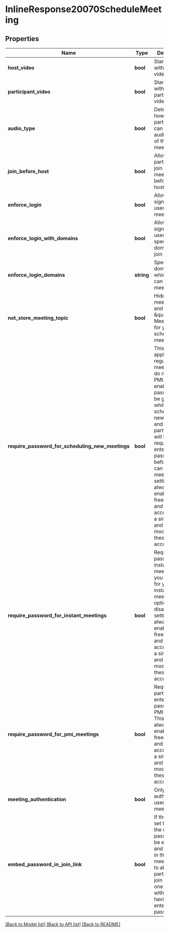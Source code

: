 # InlineResponse20070ScheduleMeeting

## Properties
Name | Type | Description | Notes
------------ | ------------- | ------------- | -------------
**host_video** | **bool** | Start meetings with host video on. | [optional] 
**participant_video** | **bool** | Start meetings with participant video on. | [optional] 
**audio_type** | **bool** | Determine how participants can join the audio portion of the meeting. | [optional] 
**join_before_host** | **bool** | Allow participants to join the meeting before the host arrives | [optional] 
**enforce_login** | **bool** | Allow only signed-in users to join meetings. | [optional] 
**enforce_login_with_domains** | **bool** | Allow only signed-in users with specified domains to join meetings. | [optional] 
**enforce_login_domains** | **string** | Specify the domains from which users can join a meeting. | [optional] 
**not_store_meeting_topic** | **bool** | Hide actual meeting topic and display \&quot;Zoom Meeting\&quot; for your scheduled meetings | [optional] 
**require_password_for_scheduling_new_meetings** | **bool** | This setting applies for regular meetings that do not use PMI. If enabled, a password will be generated while a host schedules a new meeting and participants will be required to enter the password before they can join the meeting. This setting is always enabled for free accounts and Pro accounts with a single host and cannot be modified for these accounts. | [optional] 
**require_password_for_instant_meetings** | **bool** | Require password for instant meetings. If you use PMI for your instant meetings, this option will be disabled. This setting is always enabled for free accounts and Pro accounts with a single host and cannot be modified for these accounts. | [optional] 
**require_password_for_pmi_meetings** | **bool** | Require participants to enter password for PMI meetings. This setting is always enabled for free accounts and Pro accounts with a single host and cannot be modified for these accounts. | [optional] 
**meeting_authentication** | **bool** | Only authenticated users can join meetings | [optional] 
**embed_password_in_join_link** | **bool** | If the value is set to &#x60;true&#x60;, the meeting password will be encrypted and included in the join meeting link to allow participants to join with just one click without having to enter the password. | [optional] 

[[Back to Model list]](../README.md#documentation-for-models) [[Back to API list]](../README.md#documentation-for-api-endpoints) [[Back to README]](../README.md)


